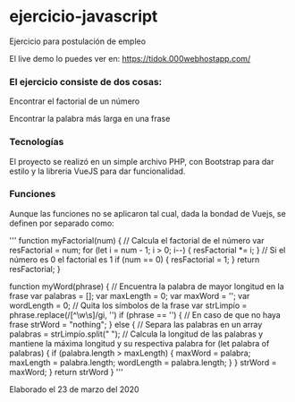 # ejercicio-javascript
Ejercicio para postulación de empleo


El live demo lo puedes ver en: https://tidok.000webhostapp.com/


### El ejercicio consiste de dos cosas: 

Encontrar el factorial de un número

Encontrar la palabra más larga en una frase

### Tecnologías

El proyecto se realizó en un simple archivo PHP, con Bootstrap para dar estilo y la libreria VueJS para dar funcionalidad.


### Funciones

Aunque las funciones no se aplicaron tal cual, dada la bondad de Vuejs, se definen por separado como:

'''
function myFactorial(num) {
   // Calcula el factorial de el número
   var resFactorial = num;
   for (let i = num - 1; i > 0; i--) {
      resFactorial *= i;
   }
   // Si el número es 0 el factorial es 1
   if (num == 0) {
      resFactorial = 1;
   }
   return resFactorial;
}

function myWord(phrase) {
   // Encuentra la palabra de mayor longitud en la frase
   var palabras = [];
   var maxLength = 0;
   var maxWord = '';
   var wordLength = 0;
   // Quita los símbolos de la frase
   var strLimpío = phrase.replace(/[^\w\s]/gi, '')
   if (phrase == '') {
      // En caso de que no haya frase
      strWord = "nothing";
   } else {
      // Separa las palabras en un array
      palabras = strLimpío.split(" ");
      // Calcula la longitud de las palabras y mantiene la máxima longitud y su respectiva palabra
      for (let palabra of palabras) {
         if (palabra.length > maxLength) {
            maxWord = palabra;
            maxLength = palabra.length;
            wordLength = palabra.length;
         }
      }
      strWord = maxWord;
   }
   return strWord
}
'''




Elaborado el 23 de marzo del 2020
